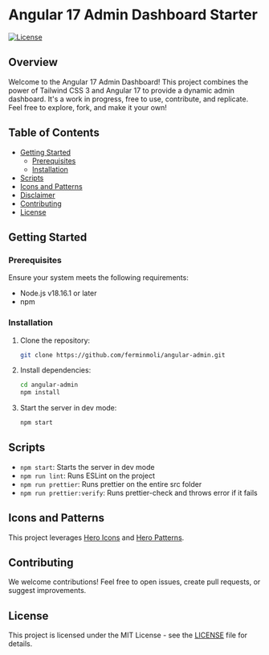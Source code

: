 # Angular 17 Admin Dashboard Starter

[![License](https://img.shields.io/badge/license-MIT-blue.svg)](https://opensource.org/licenses/MIT)

## Overview

Welcome to the Angular 17 Admin Dashboard! This project combines the power of Tailwind CSS 3 and Angular 17 to provide a dynamic admin dashboard. It's a work in progress, free to use, contribute, and replicate. Feel free to explore, fork, and make it your own!

## Table of Contents

- [Getting Started](#getting-started)
  - [Prerequisites](#prerequisites)
  - [Installation](#installation)
- [Scripts](#scripts)
- [Icons and Patterns](#icons-and-patterns)
- [Disclaimer](#disclaimer)
- [Contributing](#contributing)
- [License](#license)

## Getting Started

### Prerequisites

Ensure your system meets the following requirements:

- Node.js v18.16.1 or later
- npm

### Installation

1. Clone the repository:

    ```bash
    git clone https://github.com/ferminmoli/angular-admin.git
    ```

2. Install dependencies:

    ```bash
    cd angular-admin
    npm install
    ```

3. Start the server in dev mode:

    ```bash
    npm start
    ```

## Scripts

- `npm start`: Starts the server in dev mode               
- `npm run lint`: Runs ESLint on the project                 
- `npm run prettier`: Runs prettier on the entire src folder      
- `npm run prettier:verify`: Runs prettier-check and throws error if it fails

## Icons and Patterns

This project leverages [Hero Icons](https://heroicons.com/) and [Hero Patterns](https://heropatterns.com/).

## Contributing

We welcome contributions! Feel free to open issues, create pull requests, or suggest improvements.

## License

This project is licensed under the MIT License - see the [LICENSE](LICENSE) file for details.
